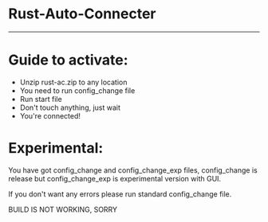 # Rust-Auto-Connecter
---
# Guide to activate:
- Unzip rust-ac.zip to any location
- You need to run config_change file
- Run start file
- Don't touch anything, just wait
- You're connected!
# Experimental:
You have got config_change and config_change_exp files, config_change is release but config_change_exp is experimental version with GUI.

If you don't want any errors please run standard config_change file.

BUILD IS NOT WORKING, SORRY
